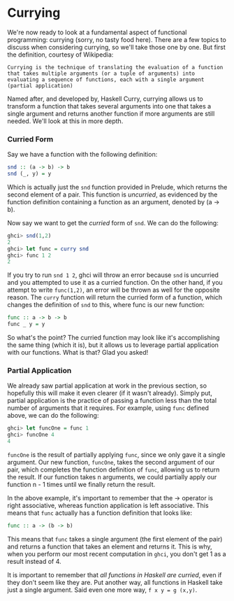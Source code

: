 # Currying

We're now ready to look at a fundamental aspect of functional programming: currying (sorry, no tasty food here). There are a few topics to discuss when considering currying, so we'll take those one by one. But first the definition, courtesy of Wikipedia:

```
Currying is the technique of translating the evaluation of a function that takes multiple arguments (or a tuple of arguments) into evaluating a sequence of functions, each with a single argument (partial application)
```

Named after, and developed by, Haskell Curry, currying allows us to transform a function that takes several arguments into one that takes a single argument and returns another function if more arguments are still needed. We'll look at this in more depth. 

### Curried Form

Say we have a function with the following definition:

```haskell
snd :: (a -> b) -> b
snd (_, y) = y
```
Which is actually just the `snd` function provided in Prelude, which returns the second element of a pair. This function is *uncurried*, as evidenced by the function definition containing a function as an argument, denoted by (a -> b). 

Now say we want to get the *curried* form of `snd`. We can do the following:

```haskell
ghci> snd(1,2)
2
ghci> let func = curry snd
ghci> func 1 2
2
```

If you try to run `snd 1 2`, ghci will throw an error because `snd` is uncurried and you attempted to use it as a curried function. On the other hand, if you attempt to write `func(1,2)`, an error will be thrown as well for the opposite reason. The `curry` function will return the curried form of a function, which changes the definition of `snd` to this, where func is our new function:

```haskell
func :: a -> b -> b
func _ y = y
```

So what's the point? The curried function may look like it's accomplishing the same thing (which it is), but it allows us to leverage partial application with our functions. What is that? Glad you asked!


### Partial Application

We already saw partial application at work in the previous section, so hopefully this will make it even clearer (if it wasn't already). Simply put, partial application is the practice of passing a function less than the total number of arguments that it requires. For example, using `func` defined above, we can do the following:

```haskell
ghci> let funcOne = func 1
ghci> funcOne 4
4
```
`funcOne` is the result of partially applying `func`, since we only gave it a single argument. Our new function, `funcOne`, takes the second argument of our pair, which completes the function definition of `func`, allowing us to return the result. If our function takes n arguments, we could partially apply our function n - 1 times until we finally return the result. 

In the above example, it's important to remember that the -> operator is right associative, whereas function application is left associative. This means that `func` actually has a function definition that looks like:

```haskell
func :: a -> (b -> b)
```
This means that `func` takes a single argument (the first element of the pair) and returns a function that takes an element and returns it. This is why, when you perform our most recent computation in `ghci`, you don't get 1 as a result instead of 4. 

It is important to remember that *all functions in Haskell are curried*, even if they don't seem like they are. Put another way, all functions in Haskell take just a single argument. Said even one more way, `f x y = g (x,y)`. 














